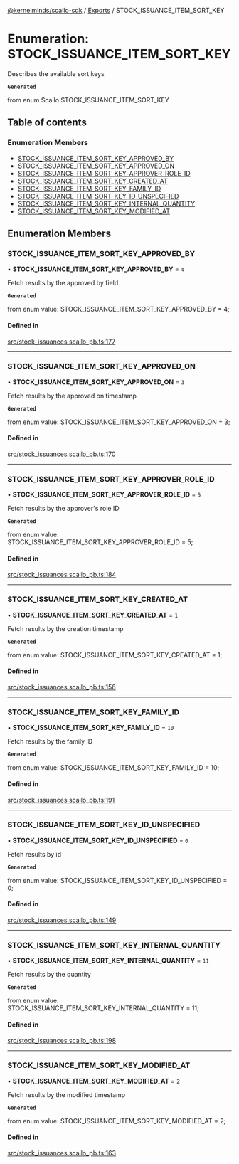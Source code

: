 [@kernelminds/scailo-sdk](../README.md) / [Exports](../modules.md) / STOCK\_ISSUANCE\_ITEM\_SORT\_KEY

# Enumeration: STOCK\_ISSUANCE\_ITEM\_SORT\_KEY

Describes the available sort keys

**`Generated`**

from enum Scailo.STOCK_ISSUANCE_ITEM_SORT_KEY

## Table of contents

### Enumeration Members

- [STOCK\_ISSUANCE\_ITEM\_SORT\_KEY\_APPROVED\_BY](STOCK_ISSUANCE_ITEM_SORT_KEY.md#stock_issuance_item_sort_key_approved_by)
- [STOCK\_ISSUANCE\_ITEM\_SORT\_KEY\_APPROVED\_ON](STOCK_ISSUANCE_ITEM_SORT_KEY.md#stock_issuance_item_sort_key_approved_on)
- [STOCK\_ISSUANCE\_ITEM\_SORT\_KEY\_APPROVER\_ROLE\_ID](STOCK_ISSUANCE_ITEM_SORT_KEY.md#stock_issuance_item_sort_key_approver_role_id)
- [STOCK\_ISSUANCE\_ITEM\_SORT\_KEY\_CREATED\_AT](STOCK_ISSUANCE_ITEM_SORT_KEY.md#stock_issuance_item_sort_key_created_at)
- [STOCK\_ISSUANCE\_ITEM\_SORT\_KEY\_FAMILY\_ID](STOCK_ISSUANCE_ITEM_SORT_KEY.md#stock_issuance_item_sort_key_family_id)
- [STOCK\_ISSUANCE\_ITEM\_SORT\_KEY\_ID\_UNSPECIFIED](STOCK_ISSUANCE_ITEM_SORT_KEY.md#stock_issuance_item_sort_key_id_unspecified)
- [STOCK\_ISSUANCE\_ITEM\_SORT\_KEY\_INTERNAL\_QUANTITY](STOCK_ISSUANCE_ITEM_SORT_KEY.md#stock_issuance_item_sort_key_internal_quantity)
- [STOCK\_ISSUANCE\_ITEM\_SORT\_KEY\_MODIFIED\_AT](STOCK_ISSUANCE_ITEM_SORT_KEY.md#stock_issuance_item_sort_key_modified_at)

## Enumeration Members

### STOCK\_ISSUANCE\_ITEM\_SORT\_KEY\_APPROVED\_BY

• **STOCK\_ISSUANCE\_ITEM\_SORT\_KEY\_APPROVED\_BY** = ``4``

Fetch results by the approved by field

**`Generated`**

from enum value: STOCK_ISSUANCE_ITEM_SORT_KEY_APPROVED_BY = 4;

#### Defined in

[src/stock_issuances.scailo_pb.ts:177](https://github.com/scailo/ts-sdk/blob/c10a36b57201dfa5903d4b53efa1e62aa6208936/src/stock_issuances.scailo_pb.ts#L177)

___

### STOCK\_ISSUANCE\_ITEM\_SORT\_KEY\_APPROVED\_ON

• **STOCK\_ISSUANCE\_ITEM\_SORT\_KEY\_APPROVED\_ON** = ``3``

Fetch results by the approved on timestamp

**`Generated`**

from enum value: STOCK_ISSUANCE_ITEM_SORT_KEY_APPROVED_ON = 3;

#### Defined in

[src/stock_issuances.scailo_pb.ts:170](https://github.com/scailo/ts-sdk/blob/c10a36b57201dfa5903d4b53efa1e62aa6208936/src/stock_issuances.scailo_pb.ts#L170)

___

### STOCK\_ISSUANCE\_ITEM\_SORT\_KEY\_APPROVER\_ROLE\_ID

• **STOCK\_ISSUANCE\_ITEM\_SORT\_KEY\_APPROVER\_ROLE\_ID** = ``5``

Fetch results by the approver's role ID

**`Generated`**

from enum value: STOCK_ISSUANCE_ITEM_SORT_KEY_APPROVER_ROLE_ID = 5;

#### Defined in

[src/stock_issuances.scailo_pb.ts:184](https://github.com/scailo/ts-sdk/blob/c10a36b57201dfa5903d4b53efa1e62aa6208936/src/stock_issuances.scailo_pb.ts#L184)

___

### STOCK\_ISSUANCE\_ITEM\_SORT\_KEY\_CREATED\_AT

• **STOCK\_ISSUANCE\_ITEM\_SORT\_KEY\_CREATED\_AT** = ``1``

Fetch results by the creation timestamp

**`Generated`**

from enum value: STOCK_ISSUANCE_ITEM_SORT_KEY_CREATED_AT = 1;

#### Defined in

[src/stock_issuances.scailo_pb.ts:156](https://github.com/scailo/ts-sdk/blob/c10a36b57201dfa5903d4b53efa1e62aa6208936/src/stock_issuances.scailo_pb.ts#L156)

___

### STOCK\_ISSUANCE\_ITEM\_SORT\_KEY\_FAMILY\_ID

• **STOCK\_ISSUANCE\_ITEM\_SORT\_KEY\_FAMILY\_ID** = ``10``

Fetch results by the family ID

**`Generated`**

from enum value: STOCK_ISSUANCE_ITEM_SORT_KEY_FAMILY_ID = 10;

#### Defined in

[src/stock_issuances.scailo_pb.ts:191](https://github.com/scailo/ts-sdk/blob/c10a36b57201dfa5903d4b53efa1e62aa6208936/src/stock_issuances.scailo_pb.ts#L191)

___

### STOCK\_ISSUANCE\_ITEM\_SORT\_KEY\_ID\_UNSPECIFIED

• **STOCK\_ISSUANCE\_ITEM\_SORT\_KEY\_ID\_UNSPECIFIED** = ``0``

Fetch results by id

**`Generated`**

from enum value: STOCK_ISSUANCE_ITEM_SORT_KEY_ID_UNSPECIFIED = 0;

#### Defined in

[src/stock_issuances.scailo_pb.ts:149](https://github.com/scailo/ts-sdk/blob/c10a36b57201dfa5903d4b53efa1e62aa6208936/src/stock_issuances.scailo_pb.ts#L149)

___

### STOCK\_ISSUANCE\_ITEM\_SORT\_KEY\_INTERNAL\_QUANTITY

• **STOCK\_ISSUANCE\_ITEM\_SORT\_KEY\_INTERNAL\_QUANTITY** = ``11``

Fetch results by the quantity

**`Generated`**

from enum value: STOCK_ISSUANCE_ITEM_SORT_KEY_INTERNAL_QUANTITY = 11;

#### Defined in

[src/stock_issuances.scailo_pb.ts:198](https://github.com/scailo/ts-sdk/blob/c10a36b57201dfa5903d4b53efa1e62aa6208936/src/stock_issuances.scailo_pb.ts#L198)

___

### STOCK\_ISSUANCE\_ITEM\_SORT\_KEY\_MODIFIED\_AT

• **STOCK\_ISSUANCE\_ITEM\_SORT\_KEY\_MODIFIED\_AT** = ``2``

Fetch results by the modified timestamp

**`Generated`**

from enum value: STOCK_ISSUANCE_ITEM_SORT_KEY_MODIFIED_AT = 2;

#### Defined in

[src/stock_issuances.scailo_pb.ts:163](https://github.com/scailo/ts-sdk/blob/c10a36b57201dfa5903d4b53efa1e62aa6208936/src/stock_issuances.scailo_pb.ts#L163)
